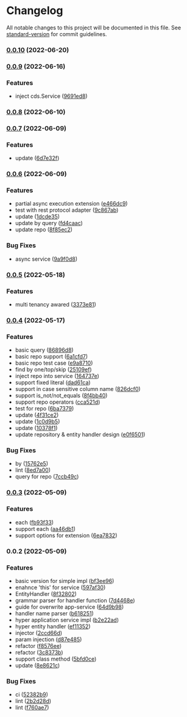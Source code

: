 # Changelog

All notable changes to this project will be documented in this file. See [standard-version](https://github.com/conventional-changelog/standard-version) for commit guidelines.

### [0.0.10](https://github.com/Soontao/cds-hyper-app-service/compare/v0.0.9...v0.0.10) (2022-06-20)

### [0.0.9](https://github.com/Soontao/cds-hyper-app-service/compare/v0.0.8...v0.0.9) (2022-06-16)


### Features

* inject cds.Service ([9691ed8](https://github.com/Soontao/cds-hyper-app-service/commit/9691ed80f97348bdeed4f2c79add0b5a9a19fc54))

### [0.0.8](https://github.com/Soontao/cds-hyper-app-service/compare/v0.0.7...v0.0.8) (2022-06-10)

### [0.0.7](https://github.com/Soontao/cds-hyper-app-service/compare/v0.0.6...v0.0.7) (2022-06-09)


### Features

* update ([6d7e32f](https://github.com/Soontao/cds-hyper-app-service/commit/6d7e32f34fea14bcb93a8c7f4909afb652fa0f08))

### [0.0.6](https://github.com/Soontao/cds-hyper-app-service/compare/v0.0.5...v0.0.6) (2022-06-09)


### Features

* partial async execution extension ([e466dc9](https://github.com/Soontao/cds-hyper-app-service/commit/e466dc9add874d9f931be1307b9f0903f1cd4224))
* test with rest protocol adapter ([9c867ab](https://github.com/Soontao/cds-hyper-app-service/commit/9c867abed38a95d9d0947896e095840027ee8219))
* update ([1dcde35](https://github.com/Soontao/cds-hyper-app-service/commit/1dcde35d148deecf6412af5f837255d85c3b532d))
* update by query ([fd4caac](https://github.com/Soontao/cds-hyper-app-service/commit/fd4caac919d50ca36b6d728d610f294a22c02e24))
* update repo ([8f85ec2](https://github.com/Soontao/cds-hyper-app-service/commit/8f85ec2dd42f3137820f1a5376f0e0d2516b6e3b))


### Bug Fixes

* async service ([9a9f0d8](https://github.com/Soontao/cds-hyper-app-service/commit/9a9f0d831f46a758f57dd8aa039a779ea39b7150))

### [0.0.5](https://github.com/Soontao/cds-hyper-app-service/compare/v0.0.4...v0.0.5) (2022-05-18)


### Features

* multi tenancy awared ([3373e81](https://github.com/Soontao/cds-hyper-app-service/commit/3373e8130e113a828b8d308588779507ae381d2c))

### [0.0.4](https://github.com/Soontao/cds-hyper-app-service/compare/v0.0.3...v0.0.4) (2022-05-17)


### Features

* basic query ([86896d8](https://github.com/Soontao/cds-hyper-app-service/commit/86896d8bc6adfc34341102f0eb3ed600089e22a5))
* basic repo support ([6a1cfd7](https://github.com/Soontao/cds-hyper-app-service/commit/6a1cfd7042b93e6c252949b7e3190dd569ec075b))
* basic repo test case ([e9a8710](https://github.com/Soontao/cds-hyper-app-service/commit/e9a87103c1067d012b400b0cea82c0fba0008b29))
* find by one/top/skip ([25109ef](https://github.com/Soontao/cds-hyper-app-service/commit/25109efdf09d73939396aa25e1d365c498b81401))
* inject repo into service ([164737e](https://github.com/Soontao/cds-hyper-app-service/commit/164737e7ac09c6aa92bec1ee48c6be4050150be1))
* support fixed literal ([dad61ca](https://github.com/Soontao/cds-hyper-app-service/commit/dad61ca8b34905d9d322b3f6084c1880ea6c8f98))
* support in case sensitive column name ([826dcf0](https://github.com/Soontao/cds-hyper-app-service/commit/826dcf08f728c65b21c2bebfc937037aeb54cd18))
* support is_not/not_equals ([8f4bb40](https://github.com/Soontao/cds-hyper-app-service/commit/8f4bb402d060633302780a92fa4672a709a73605))
* support repo operators ([cca521d](https://github.com/Soontao/cds-hyper-app-service/commit/cca521d8fb3d03684c184ed99fd8ca678f47deef))
* test for repo ([6ba7379](https://github.com/Soontao/cds-hyper-app-service/commit/6ba7379e3a7c26da0fec574c4c6b9f5702cca59e))
* update ([4f31ce2](https://github.com/Soontao/cds-hyper-app-service/commit/4f31ce2ee4dd9192c87213fffcfd5c3622bce954))
* update ([1c0d9b5](https://github.com/Soontao/cds-hyper-app-service/commit/1c0d9b58742173bd21c4f7ce0a50815a4d3d55d8))
* update ([10378f1](https://github.com/Soontao/cds-hyper-app-service/commit/10378f1a54d47316a8c055d383fad951f8947782))
* update repository & entity handler design ([e0f6501](https://github.com/Soontao/cds-hyper-app-service/commit/e0f650124a2d5bd3b1d7a0c2144e6d716656a00d))


### Bug Fixes

* by ([15762e5](https://github.com/Soontao/cds-hyper-app-service/commit/15762e58f5da7fd5dd2065d1ec0ea4cc6fc0dec0))
* lint ([8ed7a00](https://github.com/Soontao/cds-hyper-app-service/commit/8ed7a005c37d2e1ad398ebba9213ffe9ecb60d70))
* query for repo ([7ccb49c](https://github.com/Soontao/cds-hyper-app-service/commit/7ccb49cad8ca4dd51de41b571011f58daeca35d3))

### [0.0.3](https://github.com/Soontao/cds-hyper-app-service/compare/v0.0.2...v0.0.3) (2022-05-09)


### Features

* each ([fb93f33](https://github.com/Soontao/cds-hyper-app-service/commit/fb93f33bcaf54e2e0b839f4df09f8c41a8215384))
* support each ([aa46db1](https://github.com/Soontao/cds-hyper-app-service/commit/aa46db199b760e86c1d0d85f32215f52b42edaff))
* support options for extension ([6ea7832](https://github.com/Soontao/cds-hyper-app-service/commit/6ea783279f3585c269c1e654914cf4e43f4075de))

### 0.0.2 (2022-05-09)


### Features

* basic version for simple impl ([bf3ee96](https://github.com/Soontao/cds-hyper-app-service/commit/bf3ee96e0f4510b5bd486e410ef6897f1a1e6e66))
* enahnce 'this' for service ([597af30](https://github.com/Soontao/cds-hyper-app-service/commit/597af304ec430a6a5c68cc0276718c0d0b7d5891))
* EntityHandler ([8f32802](https://github.com/Soontao/cds-hyper-app-service/commit/8f328020718f069a40a52214e3d6c2d260e06f1a))
* grammar parser for handler function ([7d4468e](https://github.com/Soontao/cds-hyper-app-service/commit/7d4468e1a2867419c5a46030d5c7fd80a0489ee4))
* guide for overwrite app-service ([64d9b98](https://github.com/Soontao/cds-hyper-app-service/commit/64d9b988ae74eb2e47f11794c9005381c6fb4471))
* handler name parser ([b618251](https://github.com/Soontao/cds-hyper-app-service/commit/b6182510a690f77a87917e10eca220058ba3e8af))
* hyper application service impl ([b2e22ad](https://github.com/Soontao/cds-hyper-app-service/commit/b2e22ad85f607e18bbcee991d40faf6463a55ded))
* hyper entity handler ([ef11352](https://github.com/Soontao/cds-hyper-app-service/commit/ef113528c182161c99e5f3cc8ac6914917a0d186))
* injector ([2ccd66d](https://github.com/Soontao/cds-hyper-app-service/commit/2ccd66d373dad3abebbab9b5fa1fff224f8651da))
* param injection ([d87e485](https://github.com/Soontao/cds-hyper-app-service/commit/d87e485a2be94c9f3ddc51f5974e4aa62b47ebb0))
* refactor ([f8576ee](https://github.com/Soontao/cds-hyper-app-service/commit/f8576ee24b58470e16646a46fda7367fe4a6074b))
* refactor ([3c8373b](https://github.com/Soontao/cds-hyper-app-service/commit/3c8373b2694b595468e6bcbadd8c1f589bbec65e))
* support class method ([5bfd0ce](https://github.com/Soontao/cds-hyper-app-service/commit/5bfd0cec9665b7bca9baf1f917f6a771bae9601c))
* update ([8e8621c](https://github.com/Soontao/cds-hyper-app-service/commit/8e8621ceac843cc957d94adb11151cc75aa24e08))


### Bug Fixes

* ci ([52382b9](https://github.com/Soontao/cds-hyper-app-service/commit/52382b9b92a5a426ac68efce664415be38d5315a))
* lint ([2b2d28d](https://github.com/Soontao/cds-hyper-app-service/commit/2b2d28d7331266daf8e59b7c9e73e9c58afc55a7))
* lint ([f760ae7](https://github.com/Soontao/cds-hyper-app-service/commit/f760ae7c78d83f6fc8c019b397c0b3efb7bad0cf))

